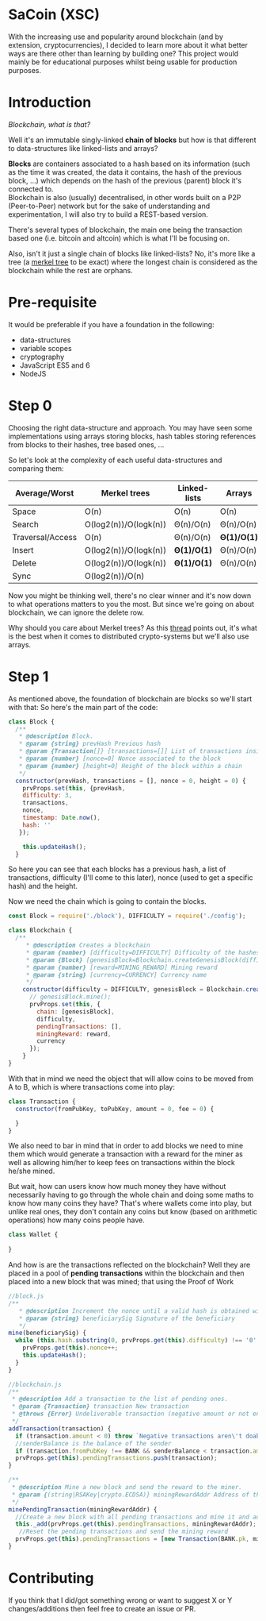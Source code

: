 # SaCoin (XSC)
With the increasing use and popularity around blockchain (and by extension, cryptocurrencies), I decided to learn more about it what better ways are there other than learning by building one?
This project would mainly be for educational purposes whilst being usable for production purposes.

# Introduction

_Blockchain, what is that?_

Well it's an immutable singly-linked **chain of blocks** but how is that different to data-structures like linked-lists and arrays?

**Blocks** are containers associated to a hash based on its information (such as the time it was created, the data it contains, the hash of the previous block, ...) which depends on the hash of the previous (parent) block it's connected to.
<br>Blockchain is also (usually) decentralised, in other words built on a P2P (Peer-to-Peer) network but for the sake of understanding and experimentation, I will also try to build a REST-based version.

There's several types of blockchain, the main one being the transaction based one (i.e. bitcoin and altcoin) which is what I'll be focusing on.

Also, isn't it just a single chain of blocks like linked-lists? No, it's more like a tree (a [merkel tree](https://brilliant.org/wiki/merkle-tree/) to be exact) where the longest chain is considered as the blockchain while the rest are orphans.

# Pre-requisite
It would be preferable if you have a foundation in the following:
- data-structures
- variable scopes
- cryptography
- JavaScript ES5 and 6
- NodeJS

# Step 0
Choosing the right data-structure and approach.
You may have seen some implementations using arrays storing blocks, hash tables storing references from blocks to their
hashes, tree based ones, ...

So let's look at the complexity of each useful data-structures and comparing them:

| Average/Worst    | Merkel trees          | Linked-lists | Arrays    | Hash tables |
|------------------|-----------------------|--------------|-----------|-------------|
| Space            | O(n)                  | O(n)         | O(n)      | O(n)        |
| Search           | O(log2(n))/O(logk(n)) | Θ(n)/O(n)    | Θ(n)/O(n) | **Θ(1)**/O(n)   |
| Traversal/Access | O(n)                  | Θ(n)/O(n)    | **Θ(1)/O(1)** | Θ(n)/O(n+k) |
| Insert           | O(log2(n))/O(logk(n)) | **Θ(1)/O(1)**    | Θ(n)/O(n) | **Θ(1)**/O(n)   |
| Delete           | O(log2(n))/O(logk(n)) | **Θ(1)/O(1)**    | Θ(n)/O(n) | **Θ(1)**/O(n)   |
| Sync             | O(log2(n))/O(n)       |              |           |             |

Now you might be thinking well, there's no clear winner and it's now down to what operations matters to you the most.
But since we're going on about blockchain, we can ignore the delete row.

Why should you care about Merkel trees?
As this [thread](https://www.quora.com/How-are-Merkle-trees-used-in-a-blockchain) points out, it's what is the best when
it comes to distributed crypto-systems but we'll also use arrays.

# Step 1
As mentioned above, the foundation of blockchain are blocks so we'll start with that:
So here's the main part of the code:
```js
class Block {
  /**
   * @description Block.
   * @param {string} prevHash Previous hash
   * @param {Transaction[]} [transactions=[]] List of transactions inside the block
   * @param {number} [nonce=0] Nonce associated to the block
   * @param {number} [height=0] Height of the block within a chain
   */
  constructor(prevHash, transactions = [], nonce = 0, height = 0) {
    prvProps.set(this, {prevHash,
    difficulty: 3,
    transactions,
    nonce,
    timestamp: Date.now(),
    hash: ''
   });

    this.updateHash();
  }
```
So here you can see that each blocks has a previous hash, a list of transactions, difficulty (I'll come to this later),
nonce (used to get a specific hash) and the height.

Now we need the chain which is going to contain the blocks.
```js
const Block = require('./block'), DIFFICULTY = require('./config');

class Blockchain {
  /**
     * @description Creates a blockchain
     * @param {number} [difficulty=DIFFICULTY] Difficulty of the hashes
     * @param {Block} [genesisBlock=Blockchain.createGenesisBlock(difficulty)] Genesis block
     * @param {number} [reward=MINING_REWARD] Mining reward
     * @param {string} [currency=CURRENCY] Currency name
     */
    constructor(difficulty = DIFFICULTY, genesisBlock = Blockchain.createGenesisBlock(), reward = MINING_REWARD, currency = CURRENCY) {
      // genesisBlock.mine();
      prvProps.set(this, {
        chain: [genesisBlock],
        difficulty,
        pendingTransactions: [],
        miningReward: reward,
        currency
      });
    }
}
```
With that in mind we need the object that will allow coins to be moved from A to B, which is where transactions come into play:
```js
class Transaction {
  constructor(fromPubKey, toPubKey, amount = 0, fee = 0) {

  }
}
```

We also need to bar in mind that in order to add blocks we need to mine them which would generate a transaction with a reward
for the miner as well as allowing him/her to keep fees on transactions within the block he/she mined.


But wait, how can users know how much money they have without necessarily having to go through the whole chain and doing some
maths to know how many coins they have?
That's where wallets come into play, but unlike real ones, they don't contain any coins but know (based on arithmetic operations)
how many coins people have.
```js
class Wallet {
  
}
```

And how is are the transactions reflected on the blockchain?
Well they are placed in a pool of **pending transactions** within the blockchain and then placed into a new block that was mined;
that using the Proof of Work
```js
//block.js
/**
   * @description Increment the nonce until a valid hash is obtained with enough 0's at the beginning (based on the difficulty).
   * @param {string} beneficiarySig Signature of the beneficiary
   */
mine(beneficiarySig) {
  while (this.hash.substring(0, prvProps.get(this).difficulty) !== '0'.repeat(prvProps.get(this).difficulty)) {
    prvProps.get(this).nonce++;
    this.updateHash();
  }
}

//blockchain.js
/**
 * @description Add a transaction to the list of pending ones.
 * @param {Transaction} transaction New transaction
 * @throws {Error} Undeliverable transaction (negative amount or not enough funds)
 */
addTransaction(transaction) {
  if (transaction.amount < 0) throw `Negative transactions aren\'t doable (from ${transaction.from} to ${transaction.to})`; //throw new Error('Negative transactions aren\'t doable');
  //senderBalance is the balance of the sender
  if (transaction.fromPubKey !== BANK && senderBalance < transaction.amount) throw `The transaction requires more coins than the sender (${transaction.from}) has (${transaction.amount}${this.currencySymbol} off ${senderBalance}${this.currencySymbol})`;//throw new Error(`The transaction requires more coins than the sender has (${transaction.amount} ${this.currencySymbol} off ${senderBalance} ${this.currencySymbol})`);
  prvProps.get(this).pendingTransactions.push(transaction);
}

/**
 * @description Mine a new block and send the reward to the miner.
 * @param {(string|RSAKey|crypto.ECDSA)} miningRewardAddr Address of the miner who gained a mining reward
 */
minePendingTransaction(miningRewardAddr) {
  //Create a new block with all pending transactions and mine it and add the newly mined block to the chain
  this._add(prvProps.get(this).pendingTransactions, miningRewardAddr);
   //Reset the pending transactions and send the mining reward
  prvProps.get(this).pendingTransactions = [new Transaction(BANK.pk, miningRewardAddr, this.miningReward)];
}
```

# Contributing
If you think that I did/got something wrong or want to suggest X or Y changes/additions then feel free to create an issue or PR.
